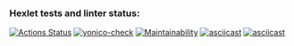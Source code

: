 ### Hexlet tests and linter status:

[![Actions Status](https://github.com/Yonnico/frontend-project-46/actions/workflows/hexlet-check.yml/badge.svg)](https://github.com/Yonnico/frontend-project-46/actions)
[![yonico-check](https://github.com/Yonnico/frontend-project-46/actions/workflows/yonico-check.yml/badge.svg)](https://github.com/Yonnico/frontend-project-46/actions/workflows/yonico-check.yml)
[![Maintainability](https://api.codeclimate.com/v1/badges/f37616c17cbe48226f79/maintainability)](https://codeclimate.com/github/Yonnico/frontend-project-46/maintainability)
[![asciicast](https://asciinema.org/a/HC7e2aUsuQxIBe8WMXF0jEGAF.svg)](https://asciinema.org/a/HC7e2aUsuQxIBe8WMXF0jEGAF)
[![asciicast](https://asciinema.org/a/qsB2q9rsuvSy1Ku6ooPTBbnWC.svg)](https://asciinema.org/a/qsB2q9rsuvSy1Ku6ooPTBbnWC)
